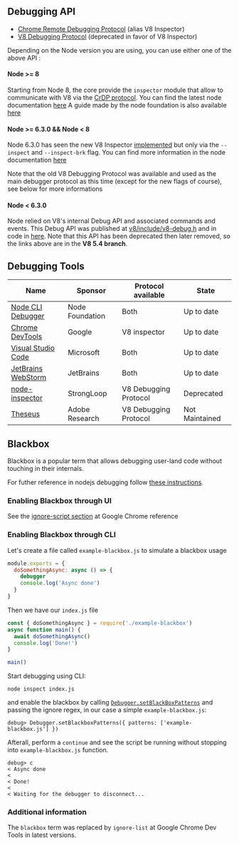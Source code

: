 ## Debugging API
- [Chrome Remote Debugging Protocol](https://chromedevtools.github.io/debugger-protocol-viewer/v8/) (alias V8 Inspector)
- [V8 Debugging Protocol](https://github.com/v8/v8/wiki/Debugging-Protocol/a4990503824b4e37d1d5f6d95800534c52262710) (deprecated in favor of V8 Inspector)

Depending on the Node version you are using, you can use either one of the above API : 

#### Node >= 8

Starting from Node 8, the core provide the `inspector` module that allow to communicate with V8 via the [CrDP protocol](https://chromedevtools.github.io/debugger-protocol-viewer/v8/).
You can find the latest node documentation [here](https://github.com/nodejs/node/blob/master/doc/api/inspector.md)
A guide made by the node foundation is also available [here](https://nodejs.org/en/docs/guides/debugging-getting-started/)


#### Node >= 6.3.0 && Node < 8

Node 6.3.0 has seen the new V8 Inspector [implemented](https://github.com/nodejs/node/pull/6792) but only via the `--inspect` and `--inspect-brk` flag. You can find more information in the node documentation [here](https://nodejs.org/docs/latest-v6.x/api/debugger.html#debugger_v8_inspector_integration_for_node_js)

Note that the old V8 Debugging Protocol was available and used as the main debugger protocol as this time (except for the new flags of course), see below for more informations

#### Node < 6.3.0

Node relied on V8's internal Debug API and associated commands and events. This Debug API was published at [v8/include/v8-debug.h](https://github.com/v8/v8/blob/5.4-lkgr/include/v8-debug.h) and in code in [here](https://github.com/v8/v8/blob/5.4-lkgr/src/debug/debug.js#L2333).
Note that this API has been deprecated then later removed, so the links above are in the **V8 5.4 branch**.

## Debugging Tools  
Name | Sponsor | Protocol available | State |
-----|--------|------|------|
[Node CLI Debugger][] | Node Foundation | Both | Up to date
[Chrome DevTools][] | Google | V8 inspector | Up to date
[Visual Studio Code][] | Microsoft | Both | Up to date
[JetBrains WebStorm][] | JetBrains | Both | Up to date
[node-inspector][] | StrongLoop | V8 Debugging Protocol | Deprecated
[Theseus][] | Adobe Research | V8 Debugging Protocol | Not Maintained

[node-inspector]: https://github.com/node-inspector/node-inspector 
[JetBrains WebStorm]: https://www.jetbrains.com/help/webstorm/2016.1/running-and-debugging-node-js.html
[Visual Studio Code]: https://github.com/Microsoft/vscode
[Node CLI Debugger]: https://nodejs.org/api/debugger.html
[Chrome DevTools]: https://github.com/ChromeDevTools/devtools-frontend
[Theseus]: https://github.com/adobe-research/theseus


## Blackbox

Blackbox is a popular term that allows debugging user-land code without touching in their internals.

For futher reference in nodejs debugging follow [these instructions](https://nodejs.org/en/docs/guides/debugging-getting-started/).

### Enabling Blackbox through UI

See the [ignore-script section](https://developer.chrome.com/docs/devtools/javascript/reference/#ignore-list) at Google Chrome reference

### Enabling Blackbox through CLI

Let's create a file called `example-blackbox.js` to simulate a blackbox usage

```js
module.exports = {
  doSomethingAsync: async () => {
    debugger
    console.log('Async done')
  }
}
```

Then we have our `index.js` file

```js
const { doSomethingAsync } = require('./example-blackbox')
async function main() {
  await doSomethingAsync()
  console.log('Done!')
}

main()
```

Start debugging using CLI:

```console
node inspect index.js
```

and enable the blackbox by calling [`Debugger.setBlackBoxPatterns`](https://chromedevtools.github.io/devtools-protocol/tot/Debugger/#method-setBlackboxPatterns) and passing the ignore regex, in our case a simple `example-blackbox.js`:

```console
debug> Debugger.setBlackboxPatterns({ patterns: ['example-blackbox.js'] })
```

Afterall, perform a `continue` and see the script be running without stopping into `example-blackbox.js` function.

```console
debug> c
< Async done
<
< Done!
<
< Waiting for the debugger to disconnect...
```

### Additional information

The `blackbox` term was replaced by `ignore-list` at Google Chrome Dev Tools in latest versions.

